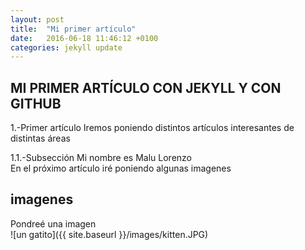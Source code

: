 ```yaml
---
layout: post
title:  "Mi primer artículo"
date:   2016-06-18 11:46:12 +0100
categories: jekyll update
---
```

<h2>MI PRIMER ARTÍCULO CON JEKYLL Y CON GITHUB</h2>

1.-Primer artículo
Iremos poniendo distintos artículos interesantes de distintas áreas

1.1.-Subsección
Mi nombre es Malu Lorenzo  
En el próximo artículo iré poniendo algunas imagenes

## imagenes
Pondreé una imagen <br/>
![un gatito]({{ site.baseurl }}/images/kitten.JPG)

